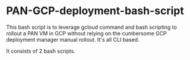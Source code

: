 # PAN-GCP-deployment-bash-script
This bash script is to leverage gcloud command and bash scripting to rollout a PAN VM in GCP without relying on the cumbersome GCP deployment manager manual rollout. 
It's all CLI based.

It consists of 2 bash scripts.

